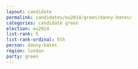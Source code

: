 ```yaml
---
layout: candidate
permalink: candidates/eu2014/green/danny-bates/
categories: candidate green
election: eu2014
list-rank: 5
list-rank-ordinal: 5th
person: danny-bates
region: london
party: green
---
```

